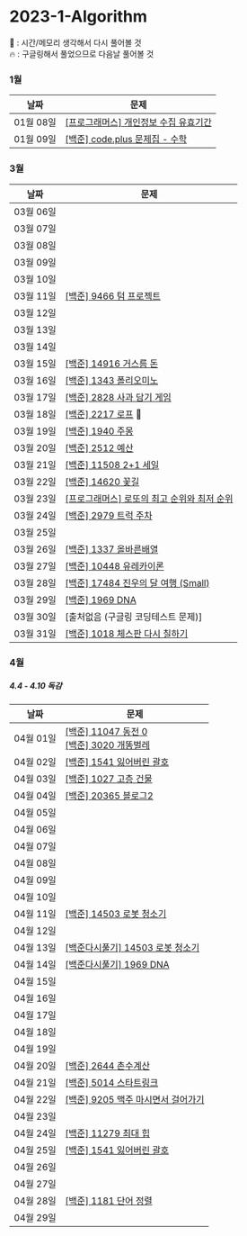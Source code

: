 # 2023-1-Algorithm
🐛 : 시간/메모리 생각해서 다시 풀어볼 것   
🔥 : 구글링해서 풀었으므로 다음날 풀어볼 것   
 
### 1월 
| 날짜        | 문제                                                         |
| ---------- | ------------------------------------------------------------ |
| 01월 08일  | [[프로그래머스] 개인정보 수집 유효기간](https://school.programmers.co.kr/learn/courses/30/lessons/150370) 
| 01월 09일 | [[백준] code.plus 문제집 - 수학](https://www.acmicpc.net/workbook/view/9370) |
   
### 3월
| 날짜        | 문제                                                         |
| ---------- | ------------------------------------------------------------ |
| 03월 06일  |    
| 03월 07일 |  |
| 03월 08일  |
| 03월 09일 |  |   
| 03월 10일  |
| 03월 11일 | [[백준] 9466 텀 프로젝트](https://www.acmicpc.net/problem/9466) |
| 03월 12일  |  
| 03월 13일 |  |
| 03월 14일  | 
| 03월 15일 | [[백준] 14916 거스름 돈](https://www.acmicpc.net/problem/14916) |
| 03월 16일  | [[백준] 1343 폴리오미노](https://www.acmicpc.net/problem/1343)
| 03월 17일 | [[백준] 2828 사과 담기 게임](https://www.acmicpc.net/problem/2828) |
| 03월 18일  | [[백준] 2217 로프](https://www.acmicpc.net/problem/2217) 🐛 
| 03월 19일 | [[백준] 1940 주몽](https://www.acmicpc.net/problem/1940) |
| 03월 20일  | [[백준] 2512 예산](https://www.acmicpc.net/problem/2512)    
| 03월 21일 | [[백준] 11508 2+1 세일](https://www.acmicpc.net/problem/11508) |
| 03월 22일 | [[백준] 14620 꽃길](https://www.acmicpc.net/problem/14620) |
| 03월 23일 | [[프로그래머스] 로또의 최고 순위와 최저 순위](https://school.programmers.co.kr/learn/courses/30/lessons/77484) |
| 03월 24일 | [[백준] 2979 트럭 주차](https://www.acmicpc.net/problem/2979) |
| 03월 25일 |  |
| 03월 26일 | [[백준] 1337 올바른배열](https://www.acmicpc.net/problem/1337) |
| 03월 27일 | [[백준] 10448 유레카이론](https://www.acmicpc.net/problem/10448) |
| 03월 28일 | [[백준] 17484 진우의 달 여행 (Small)](https://www.acmicpc.net/problem/17484) |
| 03월 29일 | [[백준] 1969 DNA](https://www.acmicpc.net/problem/1969) |
| 03월 30일 | [출처없음 (구글링 코딩테스트 문제)] |
| 03월 31일 | [[백준] 1018 체스판 다시 칠하기](https://www.acmicpc.net/problem/1018) |    
 
 ### 4월    
 ##### 4.4 - 4.10 독감
| 날짜        | 문제                                                         |
| ---------- | ------------------------------------------------------------ |
| 04월 01일  | [[백준] 11047 동전 0](https://www.acmicpc.net/problem/11047) <br> [[백준] 3020 개똥벌레](https://www.acmicpc.net/problem/3020)
| 04월 02일 | [[백준] 1541 잃어버린 괄호](https://www.acmicpc.net/problem/1541) |
| 04월 03일  | [[백준] 1027 고층 건물](https://www.acmicpc.net/problem/1027)
| 04월 04일 |  [[백준] 20365 블로그2](https://www.acmicpc.net/problem/20365) |
| 04월 05일  |   
| 04월 06일  | |    
| 04월 07일  |   
| 04월 08일  | |    
| 04월 09일  |   
| 04월 10일  | |    
| 04월 11일  | [[백준] 14503 로봇 청소기](https://www.acmicpc.net/problem/14503)    
| 04월 12일  | |    
| 04월 13일  | [[백준다시풀기] 14503 로봇 청소기](https://www.acmicpc.net/problem/14503)    
| 04월 14일  | [[백준다시풀기] 1969 DNA](https://www.acmicpc.net/problem/1969) |    
| 04월 15일  |          
| 04월 16일  | |    
| 04월 17일  |     
| 04월 18일  | |    
| 04월 19일  |     
| 04월 20일  | [[백준] 2644 촌수계산](https://www.acmicpc.net/problem/2644) |           
| 04월 21일  | [[백준] 5014 스타트링크](https://www.acmicpc.net/problem/5014)         
| 04월 22일  | [[백준] 9205 맥주 마시면서 걸어가기](https://www.acmicpc.net/problem/9205) |           
| 04월 23일  |      
| 04월 24일  | [[백준] 11279 최대 힙](https://www.acmicpc.net/problem/11279) |           
| 04월 25일  | [[백준] 1541 잃어버린 괄호](https://www.acmicpc.net/problem/1541)     
| 04월 26일  | |           
| 04월 27일  |           
| 04월 28일  | [[백준] 1181 단어 정렬](https://www.acmicpc.net/problem/1181) |           
| 04월 29일  |      
